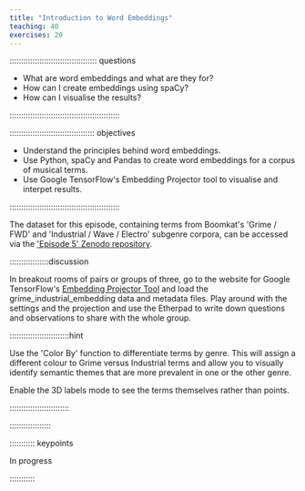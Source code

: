```yaml
---
title: "Introduction to Word Embeddings"
teaching: 40
exercises: 20
---
```


:::::::::::::::::::::::::::::::::::::: questions 

- What are word embeddings and what are they for?
- How can I create embeddings using spaCy?
- How can I visualise the results?

::::::::::::::::::::::::::::::::::::::::::::::::

::::::::::::::::::::::::::::::::::::: objectives

- Understand the principles behind word embeddings.
- Use Python, spaCy and Pandas to create word embeddings for a corpus of musical terms.
- Use Google TensorFlow's Embedding Projector tool to visualise and interpet results.

::::::::::::::::::::::::::::::::::::::::::::::::

The dataset for this episode, containing terms from Boomkat's 'Grime / FWD' and 'Industrial / Wave / Electro' subgenre corpora, can be accessed via the ['Episode 5' Zenodo repository](https://zenodo.org/records/10931458).


:::::::::::::::::discussion

In breakout rooms of pairs or groups of three, go to the website for Google TensorFlow's [Embedding Projector Tool](https://projector.tensorflow.org/) and load the grime_industrial_embedding data and metadata files. Play around with the settings and the projection and use the Etherpad to write down questions and observations to share with the whole group.

::::::::::::::::::::::::::hint

Use the 'Color By' function to differentiate terms by genre. This will assign a different colour to Grime versus Industrial terms and allow you to visually identify semantic themes that are more prevalent in one or the other genre.

Enable the 3D labels mode to see the terms themselves rather than points.

::::::::::::::::::::::::::

::::::::::::::::::

::::::::::: keypoints

In progress

::::::::::: 
